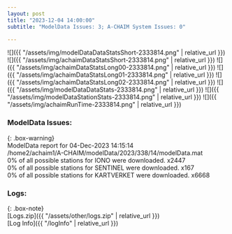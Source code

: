 ```yaml
---
layout: post
title: "2023-12-04 14:00:00"
subtitle: "ModelData Issues: 3; A-CHAIM System Issues: 0"

---
```


![]({{ "/assets/img/modelDataDataStatsShort-2333814.png" | relative_url }})
![]({{ "/assets/img/achaimDataStatsShort-2333814.png" | relative_url }})
![]({{ "/assets/img/achaimDataStatsLong00-2333814.png" | relative_url }})
![]({{ "/assets/img/achaimDataStatsLong01-2333814.png" | relative_url }})
![]({{ "/assets/img/achaimDataStatsLong02-2333814.png" | relative_url }})
![]({{ "/assets/img/modelDataDataStats-2333814.png" | relative_url }})
![]({{ "/assets/img/modelDataStationStats-2333814.png" | relative_url }})
![]({{ "/assets/img/achaimRunTime-2333814.png" | relative_url }})


### ModelData Issues:  
  
{: .box-warning}  
 ModelData report for 04-Dec-2023 14:15:14   
 /home2/achaim1/A-CHAIM/modelData/2023/338/14/modelData.mat   
 0% of all possible stations for IONO were downloaded. x2447   
 0% of all possible stations for SENTINEL were downloaded. x167   
 0% of all possible stations for KARTVERKET were downloaded. x6668   
  


### Logs:  
  
{: .box-note}  
[Logs.zip]({{ "/assets/other/logs.zip" | relative_url }})  
[Log Info]({{ "/logInfo" | relative_url }})  
